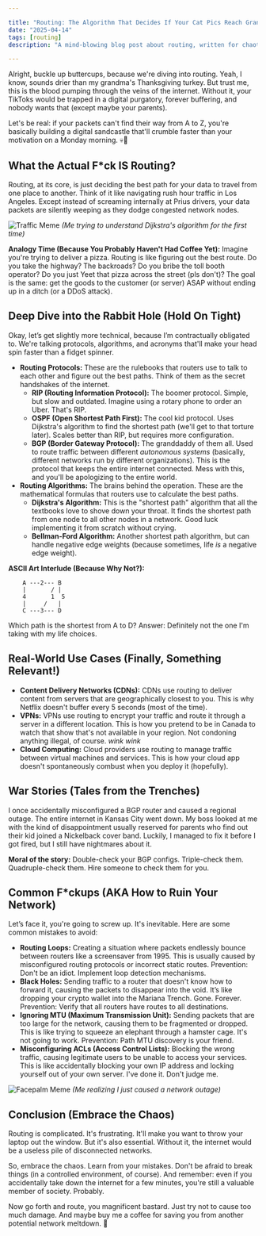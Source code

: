```yaml
---

title: "Routing: The Algorithm That Decides If Your Cat Pics Reach Grandma Before the Apocalypse"
date: "2025-04-14"
tags: [routing]
description: "A mind-blowing blog post about routing, written for chaotic Gen Z engineers."

---
```


Alright, buckle up buttercups, because we're diving into routing. Yeah, I know, sounds drier than my grandma's Thanksgiving turkey. But trust me, this is the blood pumping through the veins of the internet. Without it, your TikToks would be trapped in a digital purgatory, forever buffering, and nobody wants that (except maybe your parents).

Let's be real: if your packets can't find their way from A to Z, you're basically building a digital sandcastle that'll crumble faster than your motivation on a Monday morning. 💀🙏

## What the Actual F*ck IS Routing?

Routing, at its core, is just deciding the best path for your data to travel from one place to another. Think of it like navigating rush hour traffic in Los Angeles. Except instead of screaming internally at Prius drivers, your data packets are silently weeping as they dodge congested network nodes.

![Traffic Meme](https://i.imgflip.com/3220r5.jpg)
*(Me trying to understand Dijkstra's algorithm for the first time)*

**Analogy Time (Because You Probably Haven't Had Coffee Yet):** Imagine you're trying to deliver a pizza. Routing is like figuring out the best route. Do you take the highway? The backroads? Do you bribe the toll booth operator? Do you just Yeet that pizza across the street (pls don't)? The goal is the same: get the goods to the customer (or server) ASAP without ending up in a ditch (or a DDoS attack).

## Deep Dive into the Rabbit Hole (Hold On Tight)

Okay, let’s get slightly more technical, because I’m contractually obligated to. We're talking protocols, algorithms, and acronyms that'll make your head spin faster than a fidget spinner.

*   **Routing Protocols:** These are the rulebooks that routers use to talk to each other and figure out the best paths. Think of them as the secret handshakes of the internet.
    *   **RIP (Routing Information Protocol):** The boomer protocol. Simple, but slow and outdated. Imagine using a rotary phone to order an Uber. That's RIP.
    *   **OSPF (Open Shortest Path First):** The cool kid protocol. Uses Dijkstra's algorithm to find the shortest path (we'll get to that torture later). Scales better than RIP, but requires more configuration.
    *   **BGP (Border Gateway Protocol):** The granddaddy of them all. Used to route traffic between different *autonomous systems* (basically, different networks run by different organizations). This is the protocol that keeps the entire internet connected. Mess with this, and you'll be apologizing to the entire world.
*   **Routing Algorithms:** The brains behind the operation. These are the mathematical formulas that routers use to calculate the best paths.
    *   **Dijkstra's Algorithm:** This is the "shortest path" algorithm that all the textbooks love to shove down your throat. It finds the shortest path from one node to all other nodes in a network. Good luck implementing it from scratch without crying.
    *   **Bellman-Ford Algorithm:** Another shortest path algorithm, but can handle negative edge weights (because sometimes, life *is* a negative edge weight).

**ASCII Art Interlude (Because Why Not?):**

```
    A ---2--- B
    |       / |
    4       1  5
    |     /   |
    C ---3--- D
```

Which path is the shortest from A to D? Answer: Definitely not the one I'm taking with my life choices.

## Real-World Use Cases (Finally, Something Relevant!)

*   **Content Delivery Networks (CDNs):** CDNs use routing to deliver content from servers that are geographically closest to you. This is why Netflix doesn't buffer every 5 seconds (most of the time).
*   **VPNs:** VPNs use routing to encrypt your traffic and route it through a server in a different location. This is how you pretend to be in Canada to watch that show that's not available in your region. Not condoning anything illegal, of course. *wink wink*
*   **Cloud Computing:** Cloud providers use routing to manage traffic between virtual machines and services. This is how your cloud app doesn't spontaneously combust when you deploy it (hopefully).

## War Stories (Tales from the Trenches)

I once accidentally misconfigured a BGP router and caused a regional outage. The entire internet in Kansas City went down. My boss looked at me with the kind of disappointment usually reserved for parents who find out their kid joined a Nickelback cover band. Luckily, I managed to fix it before I got fired, but I still have nightmares about it.

**Moral of the story:** Double-check your BGP configs. Triple-check them. Quadruple-check them. Hire someone to check them for you.

## Common F*ckups (AKA How to Ruin Your Network)

Let’s face it, you're going to screw up. It's inevitable. Here are some common mistakes to avoid:

*   **Routing Loops:** Creating a situation where packets endlessly bounce between routers like a screensaver from 1995. This is usually caused by misconfigured routing protocols or incorrect static routes. Prevention: Don't be an idiot. Implement loop detection mechanisms.
*   **Black Holes:** Sending traffic to a router that doesn't know how to forward it, causing the packets to disappear into the void. It’s like dropping your crypto wallet into the Mariana Trench. Gone. Forever. Prevention: Verify that all routers have routes to all destinations.
*   **Ignoring MTU (Maximum Transmission Unit):** Sending packets that are too large for the network, causing them to be fragmented or dropped. This is like trying to squeeze an elephant through a hamster cage. It's not going to work. Prevention: Path MTU discovery is your friend.
*   **Misconfiguring ACLs (Access Control Lists):** Blocking the wrong traffic, causing legitimate users to be unable to access your services. This is like accidentally blocking your own IP address and locking yourself out of your own server. I've done it. Don't judge me.

![Facepalm Meme](https://i.kym-cdn.com/photos/images/newsfeed/000/242/631/382.gif)
*(Me realizing I just caused a network outage)*

## Conclusion (Embrace the Chaos)

Routing is complicated. It's frustrating. It'll make you want to throw your laptop out the window. But it's also essential. Without it, the internet would be a useless pile of disconnected networks.

So, embrace the chaos. Learn from your mistakes. Don't be afraid to break things (in a controlled environment, of course). And remember: even if you accidentally take down the internet for a few minutes, you're still a valuable member of society. Probably.

Now go forth and route, you magnificent bastard. Just try not to cause too much damage. And maybe buy me a coffee for saving you from another potential network meltdown. 🙏
